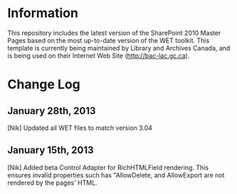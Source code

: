 Information
===================
This repository includes the latest version of the SharePoint 2010 Master Pages based on the most up-to-date version of the WET toolkit. This template is currently being maintained by Library and Archives Canada, and is being used on their Internet Web Site (http://bac-lac.gc.ca).

Change Log
===================

January 28th, 2013
--------------------
[Nik] Updated all WET files to match version 3.04

January 15th, 2013
--------------------
[Nik] Added beta Control Adapter for RichHTMLField rendering. This ensures invalid properties such has "AllowDelete, and AllowExport are not rendered by the pages' HTML.